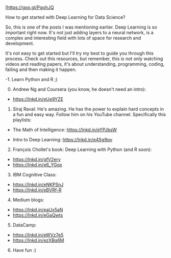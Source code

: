 
[https://goo.gl/PgohJQ

How to get started with Deep Learning for Data Science? 

So, this is one of the posts I was mentioning earlier. Deep Learning is so important right now. It's not just adding layers to a neural network, is a complex and interesting field with lots of space for research and development. 

It's not easy to get started but I'll try my best to guide you through this process. Check out this resources, but remember, this is not only watching videos and reading papers, it's about understanding, programming, coding, failing and then making it happen. 

-1. Learn Python and R ;)

0. Andrew Ng and Coursera (you know, he doesn't need an intro): 

- https://lnkd.in/eUe9YZE

1. Siraj Raval: He's amazing. He has the power to explain hard concepts in a fun and easy way. Follow him on his YouTube channel. Specifically this playlists:

- The Math of Intelligence: https://lnkd.in/eYPJbsW

- Intro to Deep Learning: https://lnkd.in/e4Sg9qy

2. François Chollet's book: Deep Learning with Python (and R soon):

- https://lnkd.in/gfV2ery
- https://lnkd.in/e6_YGqx

3. IBM Cognitive Class: 

- https://lnkd.in/eNKPSnJ
- https://lnkd.in/eBVRf-R

4. Medium blogs:

- https://lnkd.in/eaUx5aN
- https://lnkd.in/eGaQwts

5. DataCamp:

- https://lnkd.in/eWVz7e5
- https://lnkd.in/ezXBq6M

6. Have fun :)
